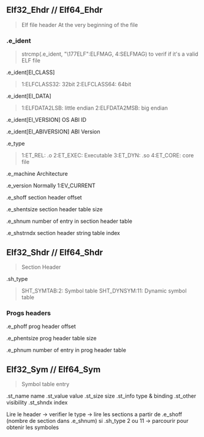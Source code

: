 ## Elf32_Ehdr // Elf64_Ehdr
>Elf file header
>At the very beginning of the file

### .e_ident	
>strcmp(.e_ident, "\177ELF":ELFMAG, 4:SELFMAG) to verif if it's a valid ELF file

.e_ident[EI_CLASS]
>1:ELFCLASS32: 32bit
>2:ELFCLASS64: 64bit

.e_ident[EI_DATA]
>1:ELFDATA2LSB: little endian
>2:ELFDATA2MSB: big endian

.e_ident[EI_VERSION]
OS ABI ID

.e_ident[EI_ABIVERSION]
ABI Version

.e_type
>1:ET_REL: .o
>2:ET_EXEC: Executable
>3:ET_DYN: .so
>4:ET_CORE: core file

.e_machine
Architecture

.e_version
Normally 1:EV_CURRENT

.e_shoff
section header offset

.e_shentsize
section header table size

.e_shnum
number of entry in section header table

.e_shstrndx
section header string table index

## Elf32_Shdr // Elf64_Shdr
>Section Header

.sh_type
>SHT_SYMTAB:2: Symbol table
>SHT_DYNSYM:11: Dynamic symbol table

### Progs headers

.e_phoff
prog header offset

.e_phentsize
prog header table size

.e_phnum
number of entry in prog header table

## Elf32_Sym // Elf64_Sym
>Symbol table entry

.st_name	name
.st_value	value
.st_size	size
.st_info	type & binding
.st_other	visibility
.st_shndx	index



Lire le header -> verifier le type -> lire les sections a partir de .e_shoff (nombre de section dans .e_shnum) si .sh_type 2 ou 11 -> parcourir pour obtenir les symboles